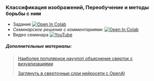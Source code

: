 ### Классификация изображений, Переобучение и методы борьбы с ним

- Задание [![Open In Colab](https://colab.research.google.com/assets/colab-badge.svg)](https://colab.research.google.com/github/kirili4ik/iad-deep-learning/blob/premium/2021/seminars/sem03/sem03_task.ipynb)
- _Семинарское решение с комментариями_:  [![Open In Colab](https://colab.research.google.com/assets/colab-badge.svg)](https://colab.research.google.com/github/kirili4ik/iad-deep-learning/blob/premium/2021/seminars/sem03/sem03_solved_with_comments.ipynb)
- Видео семинара [![YouTube](https://img.shields.io/badge/YouTube-FF0000?logo=youtube&logoColor=white)](https://www.youtube.com/watch?v=mhy0Ufajw3Y&list=PLEwK9wdS5g0qa3PIhR6HBDJD_QnrfP8Ei)


##### Дополнительные материалы:
> [Наиболее популярное научпоп объяснение сверток с визуализациями](https://towardsdatascience.com/convolutional-neural-networks-explained-9cc5188c4939)
>
> [Заглянуть в сверточные слои нейросети с OpenAI](https://microscope.openai.com/)
